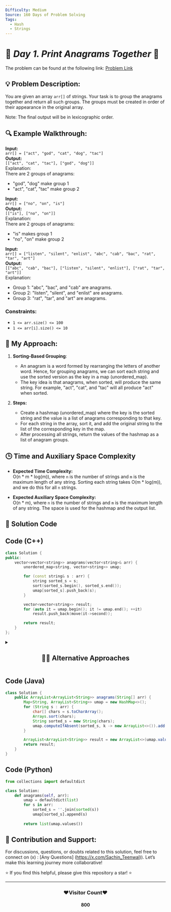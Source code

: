 ```yaml
---
Difficulty: Medium  
Source: 160 Days of Problem Solving  
Tags:
  - Hash
  - Strings
---
```


# 🚀 _Day 1. Print Anagrams Together_ 🧠

The problem can be found at the following link: [Problem Link](https://www.geeksforgeeks.org/batch/gfg-160-problems/track/hashing-gfg-160/problem/print-anagrams-together)

## 💡 **Problem Description:**

You are given an array `arr[]` of strings. Your task is to group the anagrams together and return all such groups. The groups must be created in order of their appearance in the original array.

Note: The final output will be in lexicographic order.

## 🔍 **Example Walkthrough:**

**Input:**  
`arr[] = ["act", "god", "cat", "dog", "tac"]`  
**Output:**  
`[["act", "cat", "tac"], ["god", "dog"]]`  
Explanation:  
There are 2 groups of anagrams:
- "god", "dog" make group 1
- "act", "cat", "tac" make group 2

**Input:**  
`arr[] = ["no", "on", "is"]`  
**Output:**  
`[["is"], ["no", "on"]]`  
Explanation:  
There are 2 groups of anagrams:
- "is" makes group 1
- "no", "on" make group 2

**Input:**  
`arr[] = ["listen", "silent", "enlist", "abc", "cab", "bac", "rat", "tar", "art"]`  
**Output:**  
`[["abc", "cab", "bac"], ["listen", "silent", "enlist"], ["rat", "tar", "art"]]`  
Explanation:  
- Group 1: "abc", "bac", and "cab" are anagrams.
- Group 2: "listen", "silent", and "enlist" are anagrams.
- Group 3: "rat", "tar", and "art" are anagrams.

### Constraints:
- `1 <= arr.size() <= 100`
- `1 <= arr[i].size() <= 10`

## 🎯 **My Approach:**

1. **Sorting-Based Grouping**:  
   - An anagram is a word formed by rearranging the letters of another word. Hence, for grouping anagrams, we can sort each string and use the sorted version as the key in a map (unordered_map).
   - The key idea is that anagrams, when sorted, will produce the same string. For example, "act", "cat", and "tac" will all produce "act" when sorted.

2. **Steps:**
   - Create a hashmap (unordered_map) where the key is the sorted string and the value is a list of anagrams corresponding to that key.
   - For each string in the array, sort it, and add the original string to the list of the corresponding key in the map.
   - After processing all strings, return the values of the hashmap as a list of anagram groups.

## 🕒 **Time and Auxiliary Space Complexity** 

- **Expected Time Complexity:**  
  O(n * m * log(m)), where `n` is the number of strings and `m` is the maximum length of any string. Sorting each string takes O(m * log(m)), and we do this for all `n` strings.

- **Expected Auxiliary Space Complexity:**  
  O(n * m), where `n` is the number of strings and `m` is the maximum length of any string. The space is used for the hashmap and the output list.

## 📝 **Solution Code**

## Code (C++)

```cpp
class Solution {
public:
    vector<vector<string>> anagrams(vector<string>& arr) {
        unordered_map<string, vector<string>> umap;

        for (const string& s : arr) {
            string sorted_s = s;
            sort(sorted_s.begin(), sorted_s.end());
            umap[sorted_s].push_back(s);
        }

        vector<vector<string>> result;
        for (auto it = umap.begin(); it != umap.end(); ++it)
            result.push_back(move(it->second));

        return result;
    }
};
```

<details>
  <summary><h2 align='center'>👨‍💻 Alternative Approaches</h2></summary>

## Approach Using Sorting and Hash Map  
```cpp
class Solution {
public:
    vector<vector<string>> anagrams(vector<string>& arr) {
        unordered_map<string, vector<string>> umap;
        for (string s : arr) {
            string sorted_s = s;
            sort(sorted_s.begin(), sorted_s.end());
            umap[sorted_s].push_back(s);
        }
        vector<vector<string>> result;
        for (auto it : umap)
            result.push_back(it.second);
        return result;
    }
};
```
</details>


## Code (Java)

```java
class Solution {
    public ArrayList<ArrayList<String>> anagrams(String[] arr) {
        Map<String, ArrayList<String>> umap = new HashMap<>();
        for (String s : arr) {
            char[] chars = s.toCharArray();
            Arrays.sort(chars);
            String sorted_s = new String(chars);
            umap.computeIfAbsent(sorted_s, k -> new ArrayList<>()).add(s);
        }

        ArrayList<ArrayList<String>> result = new ArrayList<>(umap.values());
        return result;
    }
}
```

## Code (Python)

```python
from collections import defaultdict

class Solution:
    def anagrams(self, arr):
        umap = defaultdict(list)
        for s in arr:
            sorted_s = ''.join(sorted(s))
            umap[sorted_s].append(s)
        
        return list(umap.values())
```


## 🎯 **Contribution and Support:**

For discussions, questions, or doubts related to this solution, feel free to connect on (x) : [Any Questions] (https://x.com/Sachin_Teenwal)). Let’s make this learning journey more collaborative!

⭐ If you find this helpful, please give this repository a star! ⭐

---

<div align="center">
  <h3><b>❤️Visitor Count❤️</b></h3>
   <textalign="center">
   <h4>800</h4>
</div>
